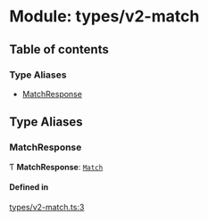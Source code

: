 # Module: types/v2-match

## Table of contents

### Type Aliases

- [MatchResponse](types_v2_match.md#matchresponse)

## Type Aliases

### MatchResponse

Ƭ **MatchResponse**: [`Match`](../interfaces/types_v3_matches.Match.md)

#### Defined in

[types/v2-match.ts:3](https://github.com/jameslinimk/unofficial-valorant-api/blob/2dbdb4a/package/src/types/v2-match.ts#L3)
